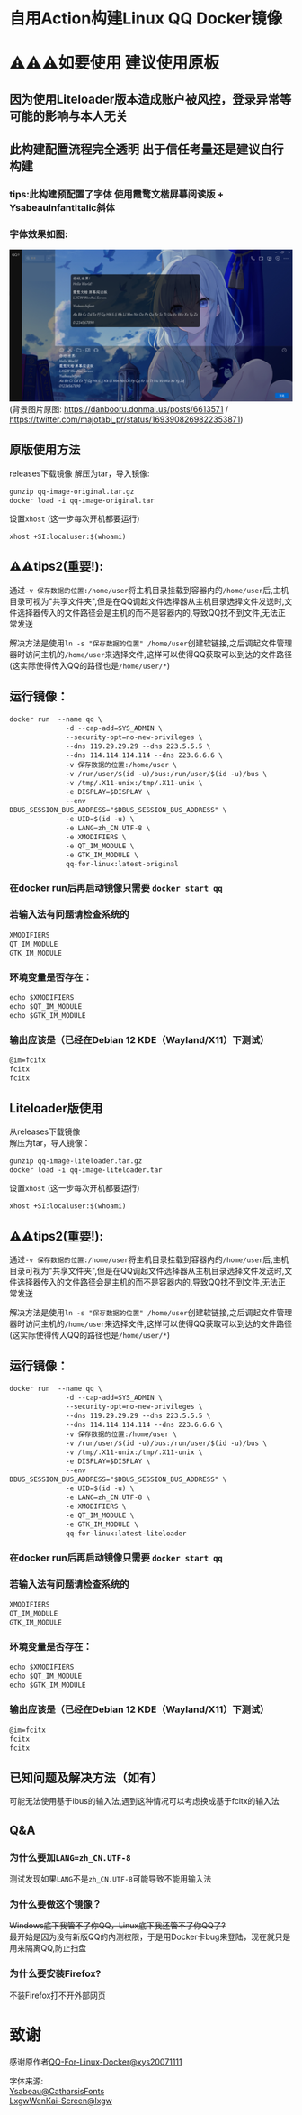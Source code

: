 # 自用Action构建Linux QQ Docker镜像  
# ⚠️⚠️⚠️如要使用 建议使用原板
## 因为使用Liteloader版本造成账户被风控，登录异常等可能的影响与本人无关

## 此构建配置流程完全透明 出于信任考量还是建议自行构建
### tips:此构建预配置了字体  使用霞鹜文楷屏幕阅读版 + YsabeauInfantItalic斜体
### 字体效果如图:
![1.png](https://raw.githubusercontent.com/cs231giCjh3/QQ-For-Linux-Docker-Action/refs/heads/main/1.png)
(背景图片原图: https://danbooru.donmai.us/posts/6613571 / https://twitter.com/majotabi_pr/status/1693908269822353871)

## 原版使用方法
releases下载镜像
解压为tar，导入镜像:
```
gunzip qq-image-original.tar.gz
docker load -i qq-image-original.tar
```
设置`xhost` (这一步每次开机都要运行)
```
xhost +SI:localuser:$(whoami)
```

## ⚠️⚠️tips2(重要!):  
通过`-v 保存数据的位置:/home/user`将主机目录挂载到容器内的`/home/user`后,主机目录可视为"共享文件夹",但是在QQ调起文件选择器从主机目录选择文件发送时,文件选择器传入的文件路径会是主机的而不是容器内的,导致QQ找不到文件,无法正常发送  

解决方法是使用`ln -s "保存数据的位置" /home/user`创建软链接,之后调起文件管理器时访问主机的`/home/user`来选择文件,这样可以使得QQ获取可以到达的文件路径   
(这实际使得传入QQ的路径也是`/home/user/*`)
## 运行镜像：  
```
docker run  --name qq \
              -d --cap-add=SYS_ADMIN \
              --security-opt=no-new-privileges \
              --dns 119.29.29.29 --dns 223.5.5.5 \
              --dns 114.114.114.114 --dns 223.6.6.6 \
              -v 保存数据的位置:/home/user \
              -v /run/user/$(id -u)/bus:/run/user/$(id -u)/bus \
              -v /tmp/.X11-unix:/tmp/.X11-unix \
              -e DISPLAY=$DISPLAY \
              --env DBUS_SESSION_BUS_ADDRESS="$DBUS_SESSION_BUS_ADDRESS" \
              -e UID=$(id -u) \
              -e LANG=zh_CN.UTF-8 \
              -e XMODIFIERS \
              -e QT_IM_MODULE \
              -e GTK_IM_MODULE \
              qq-for-linux:latest-original
```

### 在docker run后再启动镜像只需要 `docker start qq`
### 若输入法有问题请检查系统的
```
XMODIFIERS
QT_IM_MODULE
GTK_IM_MODULE
```
### 环境变量是否存在：
```
echo $XMODIFIERS
echo $QT_IM_MODULE
echo $GTK_IM_MODULE
```
### 输出应该是（已经在Debian 12 KDE（Wayland/X11）下测试）
```
@im=fcitx
fcitx
fcitx
```
## Liteloader版使用
从releases下载镜像  
解压为tar，导入镜像：
```
gunzip qq-image-liteloader.tar.gz
docker load -i qq-image-liteloader.tar
```
设置`xhost` (这一步每次开机都要运行)
```
xhost +SI:localuser:$(whoami)
```

## ⚠️⚠️tips2(重要!):
通过`-v 保存数据的位置:/home/user`将主机目录挂载到容器内的`/home/user`后,主机目录可视为"共享文件夹",但是在QQ调起文件选择器从主机目录选择文件发送时,文件选择器传入的文件路径会是主机的而不是容器内的,导致QQ找不到文件,无法正常发送  

解决方法是使用`ln -s "保存数据的位置" /home/user`创建软链接,之后调起文件管理器时访问主机的`/home/user`来选择文件,这样可以使得QQ获取可以到达的文件路径   
(这实际使得传入QQ的路径也是`/home/user/*`)
## 运行镜像：  
```
docker run  --name qq \
              -d --cap-add=SYS_ADMIN \
              --security-opt=no-new-privileges \
              --dns 119.29.29.29 --dns 223.5.5.5 \
              --dns 114.114.114.114 --dns 223.6.6.6 \
              -v 保存数据的位置:/home/user \
              -v /run/user/$(id -u)/bus:/run/user/$(id -u)/bus \
              -v /tmp/.X11-unix:/tmp/.X11-unix \
              -e DISPLAY=$DISPLAY \
              --env DBUS_SESSION_BUS_ADDRESS="$DBUS_SESSION_BUS_ADDRESS" \
              -e UID=$(id -u) \
              -e LANG=zh_CN.UTF-8 \
              -e XMODIFIERS \
              -e QT_IM_MODULE \
              -e GTK_IM_MODULE \
              qq-for-linux:latest-liteloader
```
### 在docker run后再启动镜像只需要 `docker start qq`
### 若输入法有问题请检查系统的
```
XMODIFIERS
QT_IM_MODULE
GTK_IM_MODULE
```
### 环境变量是否存在：
```
echo $XMODIFIERS
echo $QT_IM_MODULE
echo $GTK_IM_MODULE
```
### 输出应该是（已经在Debian 12 KDE（Wayland/X11）下测试）
```
@im=fcitx
fcitx
fcitx
```

## 已知问题及解决方法（如有）

可能无法使用基于ibus的输入法,遇到这种情况可以考虑换成基于fcitx的输入法

## Q&A

### 为什么要加`LANG=zh_CN.UTF-8`

测试发现如果`LANG`不是`zh_CN.UTF-8`可能导致不能用输入法

### 为什么要做这个镜像？

<del>Windows底下我管不了你QQ，Linux底下我还管不了你QQ了?</del>\
最开始是因为没有新版QQ的内测权限，于是用Docker卡bug来登陆，现在就只是用来隔离QQ,防止扫盘

### 为什么要安装Firefox?

不装Firefox打不开外部网页

# 致谢

感谢原作者[QQ-For-Linux-Docker@xys20071111](https://github.com/xys20071111/QQ-For-Linux-Docker)  
  
字体来源:  
[Ysabeau@CatharsisFonts](https://github.com/CatharsisFonts/Ysabeau)  
[LxgwWenKai-Screen@lxgw](https://github.com/lxgw/LxgwWenKai-Screen)
